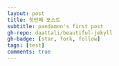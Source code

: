 ```yaml
---
layout: post
title: 첫번째 포스트
subtitle: pandamon's first post
gh-repo: daattali/beautiful-jekyll
gh-badge: [star, fork, follow]
tags: [test]
comments: true
---
```

